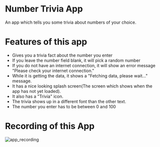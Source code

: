 # Number Trivia App

An app which tells you some trivia about numbers of your choice.

# Features of this app

* Gives you a trivia fact about the number you enter
* If you leave the number field blank, it will pick a random number
* If you do not have an internet connection, it will show an error message "Please check your internet connection."
* While it is getting the data, it shows a "Fetching data, please wait..." message.
* It has a nice looking splash screen(The screen which shows when the app has not yet loaded).
* It also has a "Trivia" icon.
* The trivia shows up in a different font than the other text.
* The number you enter has to be between 0 and 100

# Recording of this App

![app_recording](app_recording.gif)